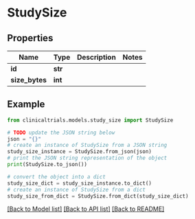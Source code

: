 # StudySize


## Properties

Name | Type | Description | Notes
------------ | ------------- | ------------- | -------------
**id** | **str** |  | 
**size_bytes** | **int** |  | 

## Example

```python
from clinicaltrials.models.study_size import StudySize

# TODO update the JSON string below
json = "{}"
# create an instance of StudySize from a JSON string
study_size_instance = StudySize.from_json(json)
# print the JSON string representation of the object
print(StudySize.to_json())

# convert the object into a dict
study_size_dict = study_size_instance.to_dict()
# create an instance of StudySize from a dict
study_size_from_dict = StudySize.from_dict(study_size_dict)
```
[[Back to Model list]](../README.md#documentation-for-models) [[Back to API list]](../README.md#documentation-for-api-endpoints) [[Back to README]](../README.md)


